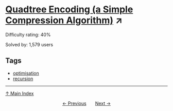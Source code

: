 # [Quadtree Encoding (a Simple Compression Algorithm)](https://projecteuler.net/problem=287) ↗️

Difficulty rating: 40%

Solved by: 1,579 users
## Tags

- [optimisation](../tags/optimisation.md)
- [recursion](../tags/recursion.md)



---

[↑ Main Index](../README.md)


<div align=center><a href='286.md'>← Previous</a> &nbsp;&nbsp; &nbsp;&nbsp;  <a href='288.md'>Next →</a></div>
